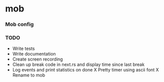 # mob


### Mob config


### TODO
* Write tests
* Write documentation
* Create screen recording
* Clean up break code in next.rs and display time since last
  break
* Log events and print statistics on done
X Pretty timer using ascii font
X Rename to mob
